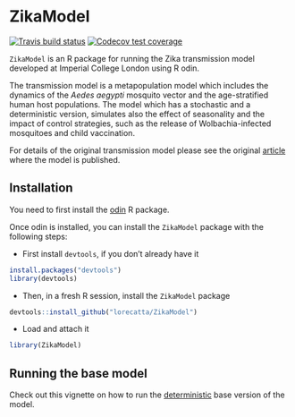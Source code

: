 
<!-- README.md is generated from README.Rmd. Please edit that file -->

# ZikaModel

<!-- badges: start -->

[![Travis build
status](https://travis-ci.org/mrc-ide/ZikaModel.svg?branch=master)](https://travis-ci.org/mrc-ide/ZikaModel)
[![Codecov test
coverage](https://codecov.io/gh/mrc-ide/ZikaModel/branch/master/graph/badge.svg)](https://codecov.io/gh/mrc-ide/ZikaModel?branch=master)
<!-- badges: end -->

`ZikaModel` is an R package for running the Zika transmission model
developed at Imperial College London using R odin.

The transmission model is a metapopulation model which includes the
dynamics of the *Aedes aegypti* mosquito vector and the age-stratified
human host populations. The model which has a stochastic and a
deterministic version, simulates also the effect of seasonality and the
impact of control strategies, such as the release of Wolbachia-infected
mosquitoes and child vaccination.

For details of the original transmission model please see the original
[article](https://science.sciencemag.org/content/353/6297/353) where the
model is published.

## Installation

You need to first install the [odin](https://github.com/mrc-ide/odin) R
package.

Once odin is installed, you can install the `ZikaModel` package with the
following steps:

-   First install `devtools`, if you don’t already have it

``` r
install.packages("devtools")
library(devtools)
```

-   Then, in a fresh R session, install the `ZikaModel` package

``` r
devtools::install_github("lorecatta/ZikaModel")
```

-   Load and attach it

``` r
library(ZikaModel)
```

## Running the base model

Check out this vignette on how to run the
[deterministic](https://lorecatta.github.io/ZikaModel/articles/deterministic_base.html)
base version of the model.
